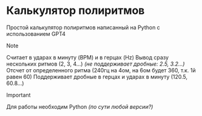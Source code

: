 # Калькулятор полиритмов
 Простой калькулятор полиритмов написанный на Python с использованием GPT4

> [!NOTE]
> Считает в ударах в минуту (BPM) и в герцах (Hz)
> Вывод сразу нескольких ритмов (2, 3, 4...) _(не поддерживает дробные: 2.5, 3.2...)_
> Отсчет от определенного ритма (240гц на 4ом, на 6ом будет 360, т.к. 1й равен 60)
> Поддерживает дробные в герцах и ударах в минуту (120.5, 60.8...)

> [!IMPORTANT]
> Для работы необходим Python _(по сути любой версии?)_